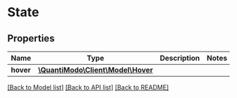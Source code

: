 # State

## Properties
Name | Type | Description | Notes
------------ | ------------- | ------------- | -------------
**hover** | [**\QuantiModo\Client\Model\Hover**](Hover.md) |  | 

[[Back to Model list]](../README.md#documentation-for-models) [[Back to API list]](../README.md#documentation-for-api-endpoints) [[Back to README]](../README.md)


